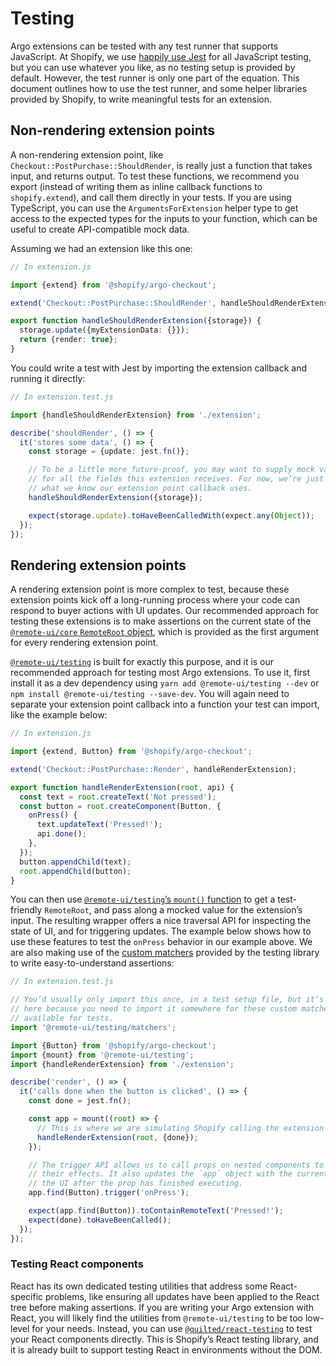# Testing

Argo extensions can be tested with any test runner that supports JavaScript. At Shopify, we use [happily use Jest](https://jestjs.io) for all JavaScript testing, but you can use whatever you like, as no testing setup is provided by default. However, the test runner is only one part of the equation. This document outlines how to use the test runner, and some helper libraries provided by Shopify, to write meaningful tests for an extension.

## Non-rendering extension points

A non-rendering extension point, like `Checkout::PostPurchase::ShouldRender`, is really just a function that takes input, and returns output. To test these functions, we recommend you export (instead of writing them as inline callback functions to `shopify.extend`), and call them directly in your tests. If you are using TypeScript, you can use the `ArgumentsForExtension` helper type to get access to the expected types for the inputs to your function, which can be useful to create API-compatible mock data.

Assuming we had an extension like this one:

```ts
// In extension.js

import {extend} from '@shopify/argo-checkout';

extend('Checkout::PostPurchase::ShouldRender', handleShouldRenderExtension);

export function handleShouldRenderExtension({storage}) {
  storage.update({myExtensionData: {}});
  return {render: true};
}
```

You could write a test with Jest by importing the extension callback and running it directly:

```ts
// In extension.test.js

import {handleShouldRenderExtension} from './extension';

describe('shouldRender', () => {
  it('stores some data', () => {
    const storage = {update: jest.fn()};

    // To be a little more future-proof, you may want to supply mock values
    // for all the fields this extension receives. For now, we’re just mocking
    // what we know our extension point callback uses.
    handleShouldRenderExtension({storage});

    expect(storage.update).toHaveBeenCalledWith(expect.any(Object));
  });
});
```

## Rendering extension points

A rendering extension point is more complex to test, because these extension points kick off a long-running process where your code can respond to buyer actions with UI updates. Our recommended approach for testing these extensions is to make assertions on the current state of the [`@remote-ui/core` `RemoteRoot` object](https://github.com/Shopify/remote-ui/tree/main/packages/core#remoteroot), which is provided as the first argument for every rendering extension point.

[`@remote-ui/testing`](https://github.com/Shopify/remote-ui/tree/main/packages/testing) is built for exactly this purpose, and it is our recommended approach for testing most Argo extensions. To use it, first install it as a dev dependency using `yarn add @remote-ui/testing --dev` or `npm install @remote-ui/testing --save-dev`. You will again need to separate your extension point callback into a function your test can import, like the example below:

```ts
// In extension.js

import {extend, Button} from '@shopify/argo-checkout';

extend('Checkout::PostPurchase::Render', handleRenderExtension);

export function handleRenderExtension(root, api) {
  const text = root.createText('Not pressed');
  const button = root.createComponent(Button, {
    onPress() {
      text.updateText('Pressed!');
      api.done();
    },
  });
  button.appendChild(text);
  root.appendChild(button);
}
```

You can then use [`@remote-ui/testing`’s `mount()` function](https://github.com/Shopify/remote-ui/tree/main/packages/testing#usage) to get a test-friendly `RemoteRoot`, and pass along a mocked value for the extension’s input. The resulting wrapper offers a nice traversal API for inspecting the state of UI, and for triggering updates. The example below shows how to use these features to test the `onPress` behavior in our example above. We are also making use of the [custom matchers](https://github.com/Shopify/remote-ui/tree/main/packages/testing#matchers) provided by the testing library to write easy-to-understand assertions:

```ts
// In extension.test.js

// You’d usually only import this once, in a test setup file, but it’s presented
// here because you need to import it somewhere for these custom matchers to be
// available for tests.
import '@remote-ui/testing/matchers';

import {Button} from '@shopify/argo-checkout';
import {mount} from '@remote-ui/testing';
import {handleRenderExtension} from './extension';

describe('render', () => {
  it('calls done when the button is clicked', () => {
    const done = jest.fn();

    const app = mount((root) => {
      // This is where we are simulating Shopify calling the extension point.
      handleRenderExtension(root, {done});
    });

    // The trigger API allows us to call props on nested components to simulate
    // their effects. It also updates the `app` object with the current state of
    // the UI after the prop has finished executing.
    app.find(Button).trigger('onPress');

    expect(app.find(Button)).toContainRemoteText('Pressed!');
    expect(done).toHaveBeenCalled();
  });
});
```

### Testing React components

React has its own dedicated testing utilities that address some React-specific problems, like ensuring all updates have been applied to the React tree before making assertions. If you are writing your Argo extension with React, you will likely find the utilities from `@remote-ui/testing` to be too low-level for your needs. Instead, you can use [`@quilted/react-testing`](https://github.com/lemonmade/quilt/tree/main/packages/react-testing) to test your React components directly. This is Shopify’s React testing library, and it is already built to support testing React in environments without the DOM.
